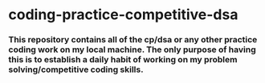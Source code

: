 # coding-practice-competitive-dsa
### This repository contains all of the cp/dsa or any other practice coding work on my local machine. The only purpose of having this is to establish a daily habit of working on my problem solving/competitive coding skills.